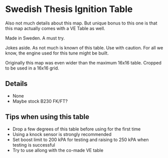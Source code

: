 # Swedish Thesis Ignition Table

Also not much details about this map. But unique bonus to this one is that this map actually comes with a VE Table as well.

Made in Sweden. A must try.

Jokes aside. As not much is known of this table. Use with caution. For all we know, the engine used for this tune might be built.

Originally this map was even wider than the maximum 16x16 table. Cropped to be used in a 16x16 grid.

## Details
- None
- Maybe stock B230 FK/FT?

## Tips when using this table
- Drop a few degrees of this table before using for the first time
- Using a knock sensor is strongly recommended
- Set boost limit to 200 kPA for testing and raising to 250 kPA when testing is successful
- Try to use allong with the co-made VE table